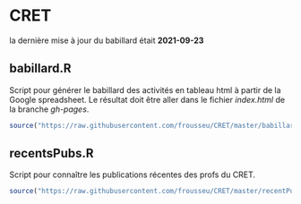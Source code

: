 
<!-- README.md is generated from README.Rmd. Please edit that file -->
<!-- badges: start -->
<!-- badges: end -->

# CRET

la dernière mise à jour du babillard était **2021-09-23**

## babillard.R

Script pour générer le babillard des activités en tableau html à partir
de la Google spreadsheet. Le résultat doit être aller dans le fichier
*index.html* de la branche *gh-pages*.

``` r
source("https://raw.githubusercontent.com/frousseu/CRET/master/babillard.R",encoding="UTF-8")
```

## recentsPubs.R

Script pour connaître les publications récentes des profs du CRET.

``` r
source("https://raw.githubusercontent.com/frousseu/CRET/master/recentPubs.R",encoding="UTF-8")
```
